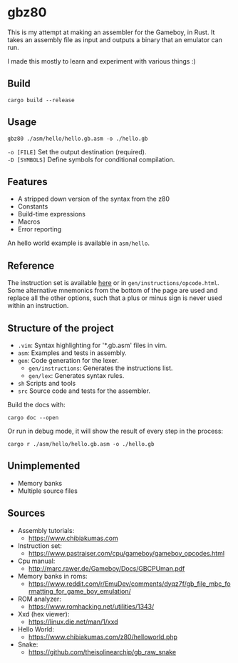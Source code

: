 # gbz80

This is my attempt at making an assembler for the Gameboy, in Rust.
It takes an assembly file as input and outputs a binary that an emulator can run.  
  
I made this mostly to learn and experiment with various things :)

## Build

```
cargo build --release
```

## Usage

```
gbz80 ./asm/hello/hello.gb.asm -o ./hello.gb
```
`-o [FILE]` Set the output destination (required).  
`-D [SYMBOLS]` Define symbols for conditional compilation.

## Features

- A stripped down version of the syntax from the z80
- Constants
- Build-time expressions
- Macros
- Error reporting

An hello world example is available in `asm/hello`.

## Reference

The instruction set is available [here](https://www.pastraiser.com/cpu/gameboy/gameboy_opcodes.html) or in `gen/instructions/opcode.html`.  
Some alternative mnemonics from the bottom of the page are used and replace all the other options, such that a plus or minus sign is never used within an instruction.

## Structure of the project

- `.vim`: Syntax highlighting for '*.gb.asm' files in vim.
- `asm`: Examples and tests in assembly.
- `gen`: Code generation for the lexer.
  - `gen/instructions`: Generates the instructions list.
  - `gen/lex`: Generates syntax rules.
- `sh`    Scripts and tools
- `src`   Source code and tests for the assembler.

Build the docs with:
```
cargo doc --open
```
Or run in debug mode, it will show the result of every step in the process:
```
cargo r ./asm/hello/hello.gb.asm -o ./hello.gb
```

## Unimplemented

- Memory banks
- Multiple source files

## Sources

- Assembly tutorials:   
    - https://www.chibiakumas.com   
- Instruction set:  
    - https://www.pastraiser.com/cpu/gameboy/gameboy_opcodes.html  
- Cpu manual:  
    - http://marc.rawer.de/Gameboy/Docs/GBCPUman.pdf  
- Memory banks in roms:  
    - https://www.reddit.com/r/EmuDev/comments/dyqz7f/gb_file_mbc_formatting_for_game_boy_emulation/
- ROM analyzer:
    - https://www.romhacking.net/utilities/1343/
- Xxd (hex viewer):
    - https://linux.die.net/man/1/xxd
- Hello World:
    - https://www.chibiakumas.com/z80/helloworld.php
- Snake:
    - https://github.com/theisolinearchip/gb_raw_snake
